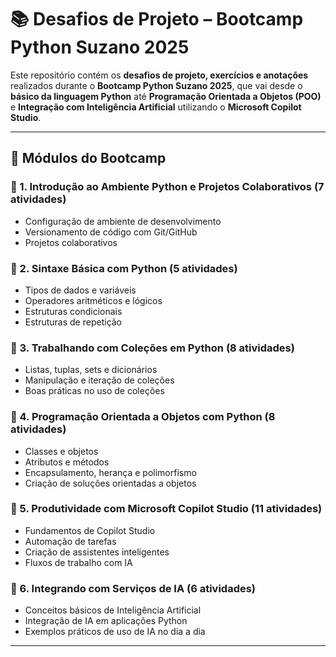 # 📚 Desafios de Projeto – Bootcamp Python Suzano 2025  

Este repositório contém os **desafios de projeto, exercícios e anotações** realizados durante o **Bootcamp Python Suzano 2025**, que vai desde o **básico da linguagem Python** até **Programação Orientada a Objetos (POO)** e **Integração com Inteligência Artificial** utilizando o **Microsoft Copilot Studio**.  

---

## 🚀 Módulos do Bootcamp  

### 🔹 1. Introdução ao Ambiente Python e Projetos Colaborativos (7 atividades)  
- Configuração de ambiente de desenvolvimento  
- Versionamento de código com Git/GitHub  
- Projetos colaborativos  

### 🔹 2. Sintaxe Básica com Python (5 atividades)  
- Tipos de dados e variáveis  
- Operadores aritméticos e lógicos  
- Estruturas condicionais  
- Estruturas de repetição  

### 🔹 3. Trabalhando com Coleções em Python (8 atividades)  
- Listas, tuplas, sets e dicionários  
- Manipulação e iteração de coleções  
- Boas práticas no uso de coleções  

### 🔹 4. Programação Orientada a Objetos com Python (8 atividades)  
- Classes e objetos  
- Atributos e métodos  
- Encapsulamento, herança e polimorfismo  
- Criação de soluções orientadas a objetos  

### 🔹 5. Produtividade com Microsoft Copilot Studio (11 atividades)  
- Fundamentos de Copilot Studio  
- Automação de tarefas  
- Criação de assistentes inteligentes  
- Fluxos de trabalho com IA  

### 🔹 6. Integrando com Serviços de IA (6 atividades)  
- Conceitos básicos de Inteligência Artificial  
- Integração de IA em aplicações Python  
- Exemplos práticos de uso de IA no dia a dia  

---
